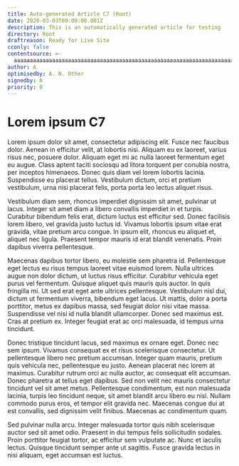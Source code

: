 ```yaml
---
title: Auto-generated Article C7 (Root)
date: 2020-03-03T09:00:00.001Z
description: This is an automatically generated article for testing
directory: Root
draftreason: Ready for Live Site
cconly: false
contentsource: >-
  aaaaaaaaaaaaaaaaaaaaaaaaaaaaaaaaaaaaaaaaaaaaaaaaaaaaaaaaaaaaaaaaaaaaaaaaaaaaaaaaaaaaaaaaaaaaaaaaaaaaaaaaaaaaaaaaaaaaaaaaaaaaaaaaaaaaaaaaaaaaaaaaaaaaaaaaaaaaaaaaaaaaaaaaaaaaaaaaaaaaaaaaaaaaaaaaaaaaaaaaaaaaaaaaaaaaaaaaaaaaaaaaaaaaaaaaaaaaaaaaaaaaaaaaaaaaaaaaaaaa
author: A
optimisedby: A. N. Other
signedby: A
priority: 0
---
```

# Lorem ipsum C7

Lorem ipsum dolor sit amet, consectetur adipiscing elit. Fusce nec faucibus dolor. Aenean in efficitur velit, at lobortis nisi. Aliquam eu ex laoreet, varius risus nec, posuere dolor. Aliquam eget mi ac nulla laoreet fermentum eget eu augue. Class aptent taciti sociosqu ad litora torquent per conubia nostra, per inceptos himenaeos. Donec quis diam vel lorem lobortis lacinia. Suspendisse eu placerat tellus. Vestibulum dictum, orci et pretium vestibulum, urna nisi placerat felis, porta porta leo lectus aliquet risus.

Vestibulum diam sem, rhoncus imperdiet dignissim sit amet, pulvinar ut lacus. Integer sit amet diam a libero convallis imperdiet in et turpis. Curabitur bibendum felis erat, dictum luctus est efficitur sed. Donec facilisis lorem libero, vel gravida justo luctus id. Vivamus lobortis ipsum vitae erat gravida, vitae pretium arcu congue. In ipsum elit, rhoncus eu aliquet et, aliquet nec ligula. Praesent tempor mauris id erat blandit venenatis. Proin dapibus viverra pellentesque.

Maecenas dapibus tortor libero, eu molestie sem pharetra id. Pellentesque eget lectus eu risus tempus laoreet vitae euismod lorem. Nulla ultrices augue non dolor dictum, ut luctus risus efficitur. Curabitur vehicula eget purus vel fermentum. Quisque aliquet quis mauris quis auctor. In quis fringilla mi. Ut sed erat eget ante ultrices pellentesque. Vestibulum nisl dui, dictum ut fermentum viverra, bibendum eget lacus. Ut mattis, dolor a porta porttitor, metus ex dapibus massa, sed feugiat dolor nisi vitae massa. Suspendisse vel nisi id nulla blandit ullamcorper. Donec sed maximus est. Cras at pretium ex. Integer feugiat erat ac orci malesuada, id tempus urna tincidunt.

Donec tristique tincidunt lacus, sed maximus ex ornare eget. Donec nec sem ipsum. Vivamus consequat ex et risus scelerisque consectetur. Ut pellentesque libero nec pretium accumsan. Integer quam mauris, pretium quis vehicula nec, pellentesque eu justo. Aenean placerat nec lorem at maximus. Curabitur rutrum orci ac nulla auctor, ac consequat elit accumsan. Donec pharetra at tellus eget dapibus. Sed non velit nec mauris consectetur tincidunt vel sit amet metus. Pellentesque condimentum, est non malesuada lacinia, turpis leo tincidunt neque, sit amet blandit arcu libero eu nisl. Nullam commodo purus eros, et tempor elit gravida nec. Maecenas congue dui at est convallis, sed dignissim velit finibus. Maecenas ac condimentum quam.

Sed pulvinar nulla arcu. Integer malesuada tortor quis nibh scelerisque auctor sed sit amet odio. Praesent in dui tempus felis sollicitudin sodales. Proin porttitor feugiat tortor, ac efficitur sem vulputate ac. Nunc et iaculis lectus. Quisque tincidunt semper ante ut sagittis. Fusce gravida lectus in nisi aliquam, eget accumsan est luctus.
